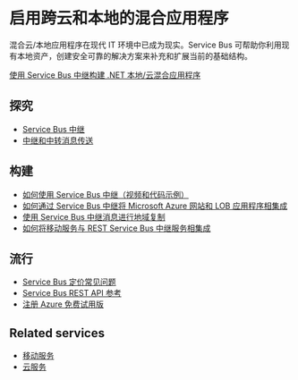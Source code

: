 <properties pageTitle="启用跨云和本地的混合应用程序" metaKeywords="Service Bus, Cloud, Hybrid" description="了解如何构建跨云和本地的混合应用程序。" services="service-bus" documentationCenter=".NET" title="Enable Hybrid Applications Spanning Cloud and Premises" authors="sethm" solutions="" manager="timlt" editor="mattshel" />

# 启用跨云和本地的混合应用程序

混合云/本地应用程序在现代 IT 环境中已成为现实。Service Bus 可帮助你利用现有本地资产，创建安全可靠的解决方案来补充和扩展当前的基础结构。

[使用 Service Bus 中继构建 .NET 本地/云混合应用程序](/zh-cn/documentation/articles/cloud-services-dotnet-hybrid-app-using-service-bus-relay/)

## 探究

- [Service Bus 中继](/zh-cn/documentation/articles/service-bus-dotnet-how-to-use-relay/)
- [中继和中转消息传送](http://msdn.microsoft.com/zh-cn/library/azure/hh367519.aspx)

## 构建

- [如何使用 Service Bus 中继（视频和代码示例）](http://appfabricdemos.codeplex.com/releases/view/67597)
- [如何通过 Service Bus 中继将 Microsoft Azure 网站和 LOB 应用程序相集成](http://code.msdn.microsoft.com/windowsazure/How-to-integrate-a-Windows-f1fedff8)
- [使用 Service Bus 中继消息进行地域复制](http://code.msdn.microsoft.com/windowsazure/Geo-replication-with-16dbfecd)
- [如何将移动服务与 REST Service Bus 中继服务相集成](http://blogs.msdn.com/b/paolos/archive/2013/07/09/how-to-integrate-a-mobile-service-with-a-rest-service-bus-relay-service.aspx)
 
## 流行
- [Service Bus 定价常见问题](http://msdn.microsoft.com/zh-cn/library/azure/Hh667438.aspx)
- [Service Bus REST API 参考](http://msdn.microsoft.com/zh-cn/library/azure/hh780717.aspx)
- [注册 Azure 免费试用版](/pricing/1rmb-trial/)
 
## Related services
- [移动服务](/home/features/mobile-services/)
- [云服务](/home/features/cloud-services/) 
